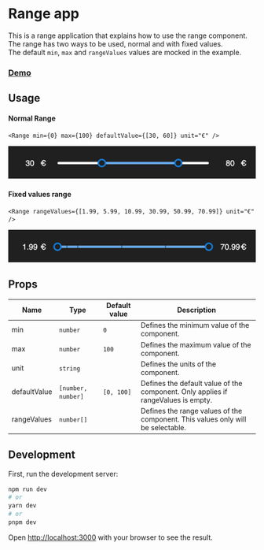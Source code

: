 # Range app

This is a range application that explains how to use the range component.  
The range has two ways to be used, normal and with fixed values.  
The default `min`, `max` and `rangeValues` values are mocked in the example.

### [Demo](https://react-range-app.vercel.app/)

## Usage

#### Normal Range

```tsx
<Range min={0} max={100} defaultValue={[30, 60]} unit="€" />
```

![img_1.png](public/img_1.png)

#### Fixed values range

```tsx
<Range rangeValues={[1.99, 5.99, 10.99, 30.99, 50.99, 70.99]} unit="€" />
```

![img_2.png](public/img_2.png)

## Props

| Name         | Type               | Default value | Description                                                                       |
| ------------ | ------------------ | ------------- | --------------------------------------------------------------------------------- |
| min          | `number`           | `0`           | Defines the minimum value of the component.                                       |
| max          | `number`           | `100`         | Defines the maximum value of the component.                                       |
| unit         | `string`           |               | Defines the units of the component.                                               |
| defaultValue | `[number, number]` | `[0, 100]`    | Defines the default value of the component. Only applies if rangeValues is empty. |
| rangeValues  | `number[]`         |               | Defines the range values of the component. This values only will be selectable.   |

## Development

First, run the development server:

```bash
npm run dev
# or
yarn dev
# or
pnpm dev
```

Open [http://localhost:3000](http://localhost:3000) with your browser to see the result.
